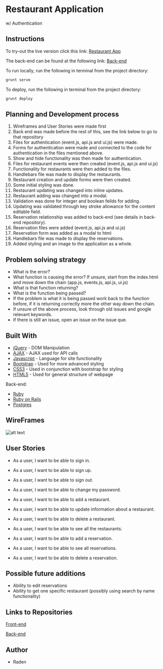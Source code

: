 # Restaurant Application
w/ Authentication

## Instructions
To try-out the live version click this link:
[Restaurant App](https://radenar.github.io/restaurant-app-front/)

The back-end can be found at the following link:
[Back-end](https://raden-restaurant-app.herokuapp.com/)

To run locally, run the following in terminal from the project directory:
```sh
grunt serve
```
To deploy, run the following in terminal from the project directory:
```sh
grunt deploy
```

## Planning and Development process
1.    Wireframes and User Stories were made first
2. Back end was made before the rest of this, see the link below to go to that repository
3. Files for authentication (event.js, api.js and ui.js) were made.
4. Forms for authentication were made and connected to the code for authentication in the files mentioned above.
5. Show and hide functionality was then made for authentication.
6. Files for restaurant events were then created (event.js, api.js and ui.js)
7. Functionality for restaurants were then added to the files.
8. Handlebars file was made to display the restaurants.
9. Restaurant creation and update forms were then created.
10. Some initial styling was done.
11. Restaurant updating was changed into inline updates.
12. Restaurant adding was changed into a modal.
13. Validation was done for integer and boolean feilds for adding.
14. Updating was validated through key stroke allowance for the content editable field.
15. Reservation relationship was added to back-end (see details in back-end repository).
16. Reservation files were added (event.js, api.js and ui.js)
17. Reservation form was added as a modal to html
18. Handlebars file was made to display the reservations.
19. Added styling and an image to the application as a whole.

## Problem solving strategy
* What is the error?
* What function is causing the error? If unsure, start from the index.html and move down the chain (app.js, events.js, api.js, ui.js)
* What is that function returning?
* What is the function being passed?
* If the problem is what it is being passed work back to the function before, if it is returning correctly more the other way down the chain.
* If unsure of the above process, look through old issues and google relevant keywords.
* If there is still an issue, open an issue on the issue que.

## Built With

* [jQuery](https://jquery.com/) - DOM Manipulation
* [AJAX](https://api.jquery.com/category/ajax/) - AJAX used for API calls
* [Javascript](https://developer.mozilla.org/en-US/docs/Web/JavaScript) - Language for site functionality
* [Bootstrap](https://getbootstrap.com/) - Used for more advanced styling
* [CSS3](http://www.css3.info/) - Used in conjunction with bootstrap for styling
* [HTML5](https://developer.mozilla.org/en-US/docs/Web/Guide/HTML/HTML5) - Used for general structure of webpage

Back-end:
* [Ruby](https://www.ruby-lang.org/en/)
* [Ruby on Rails](https://rubyonrails.org/)
* [Postgres](https://www.postgresql.org/)

## WireFrames
![alt text](https://i.imgur.com/Km81bAi.png "Wireframes")

## User Stories
* As a user, I want to be able to sign in.
* As a user, I want to be able to sign up.
* As a user, I want to be able to sign out.
* As a user, I want to be able to change my password.

* As a user, I want to be able to add a restaurant.
* As a user, I want to be able to update information about a restaurant.
* As a user, I want to be able to delete a restaurant.
* As a user, I want to be able to see all the restaurants.

* As a user, I want to be able to add a reservation.
* As a user, I want to be able to see all reservations.
* As a user, I want to be able to delete a reservation.

## Possible future additions
* Ability to edit reservations
* Ability to get one specific restaurant (possibly using search by name functionality)

## Links to Repositories
[Front-end](https://github.com/RadenAR/restaurant-app-front)

[Back-end](https://github.com/RadenAR/restaurant-app-back)

## Author
* Raden
